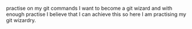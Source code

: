 practise on my git commands I want to become a git wizard
and with enough practise I believe that I can achieve this
so here I am practising my git wizardry.
